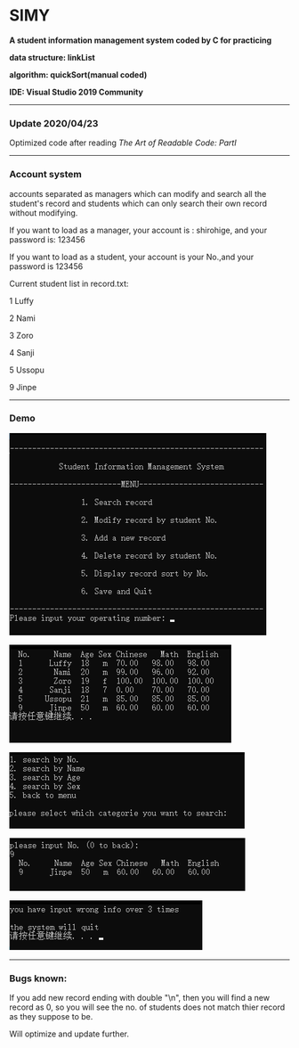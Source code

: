 # SIMY

**A student information management system coded by C for practicing**

**data structure: linkList**

**algorithm: quickSort(manual coded)**

**IDE: Visual Studio 2019 Community**

---

### Update 2020/04/23

Optimized code after reading *The Art of Readable Code: PartⅠ*

---

### Account system

accounts separated as managers which can modify and search all the student's record and students which can only search their own record without modifying.

If you want to load as a manager, your account is : shirohige, and your password is: 123456

If you want to load as a student, your account is your No.,and your password is 123456

Current student list in record.txt:

1 Luffy

2 Nami

3 Zoro

4 Sanji

5 Ussopu

9 Jinpe

---

### Demo

![avatar](demo1.png)

![avatar](demo2.png)

![avatar](demo3.png)

![avatar](demo4.png)

![avatar](demo5.png)

---

### Bugs known:

If you add new record ending with double "\n", then you will find a new record as 0, so you will see the no. of students does not match thier record as they suppose to be.

Will optimize and update further.
